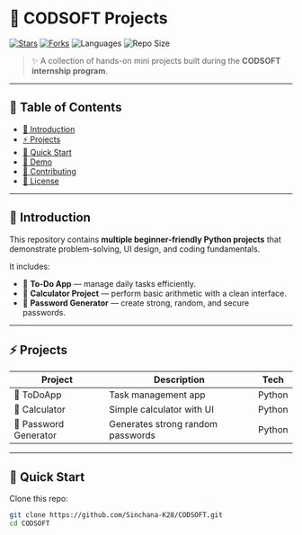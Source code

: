# 🌟 CODSOFT Projects  

[![Stars](https://img.shields.io/github/stars/Sinchana-K28/CODSOFT?style=social)](https://github.com/Sinchana-K28/CODSOFT/stargazers)
[![Forks](https://img.shields.io/github/forks/Sinchana-K28/CODSOFT?style=social)](https://github.com/Sinchana-K28/CODSOFT/network/members)
![Languages](https://img.shields.io/github/languages/top/Sinchana-K28/CODSOFT?color=blue)
![Repo Size](https://img.shields.io/github/repo-size/Sinchana-K28/CODSOFT?color=orange)

> ✨ A collection of hands-on mini projects built during the **CODSOFT internship program**.  

---

## 📑 Table of Contents  
- [📌 Introduction](#-introduction)  
- [⚡ Projects](#-projects)  
- [🚀 Quick Start](#-quick-start)  
- [🎥 Demo](#-demo)  
- [🌟 Contributing](#-contributing)  
- [📜 License](#-license)  

---

## 📌 Introduction  
This repository contains **multiple beginner-friendly Python projects** that demonstrate problem-solving, UI design, and coding fundamentals.  

It includes:  
- 📝 **To-Do App** — manage daily tasks efficiently.  
- 🔢 **Calculator Project** — perform basic arithmetic with a clean interface.  
- 🔑 **Password Generator** — create strong, random, and secure passwords.  

---

## ⚡ Projects  

| Project | Description | Tech |
|---------|-------------|------|
| 📝 ToDoApp | Task management app | Python |
| 🔢 Calculator | Simple calculator with UI | Python |
| 🔑 Password Generator | Generates strong random passwords | Python |

---

## 🚀 Quick Start  

Clone this repo:  
```bash
git clone https://github.com/Sinchana-K28/CODSOFT.git
cd CODSOFT
